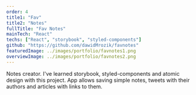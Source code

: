 ```yaml
---
order: 4
title1: "Fav"
title2: "Notes"
fullTitle: "Fav Notes"
mainTech: "React"
techs: ["React", "storybook", "styled-components"]
github: "https://github.com/dawidMrozik/favnotes"
featuredImage: ../images/portfolio/favnotes1.png
overviewImage: ../images/portfolio/favnotes2.png
---
```


Notes creator. I've learned storybook, styled-components and atomic design with this project. App allows saving simple notes, tweets with their authors and articles with links to them.
